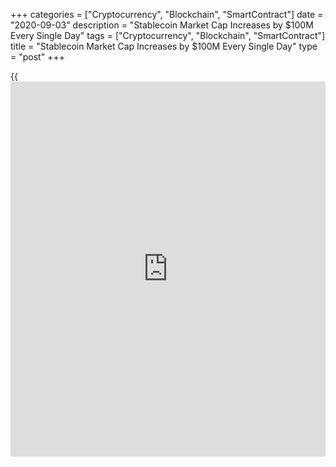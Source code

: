 +++
categories = ["Cryptocurrency", "Blockchain", "SmartContract"]
date = "2020-09-03"
description = "Stablecoin Market Cap Increases by $100M Every Single Day"
tags = ["Cryptocurrency", "Blockchain", "SmartContract"]
title = "Stablecoin Market Cap Increases by $100M Every Single Day"
type = "post"
+++

{{<iframe id="large-banner" src="https://www.bounty.group/#slide=26.0" width="100%" height="600" scrolling="no" style="border: 0px solid rgb(216, 221, 230); border-radius: 3px;">}}

The rise of DeFi protocols and the demand for tokens in liquidity pools
may be contributing to a huge surge in the supply of stablecoins.
According to an Sept. 3 tweet from Coin Metrics co-founder Nic Carter,
the current supply of stablecoins Binance USD (BUSD), Dai (DAI), HUSD,
Paxos Standard Token (PAX), USD Coin (USDC), U[SDK](https://www.fintechee.com/sdk-trading/), Tether (USDT),
USDT_ETH, and USDT_TRX has been increasing by roughly $100 million [daily](https://www.fintecher.org/2020/03/03/forex-trading-daily-strategy/)
for almost two months.

![Stablecoin Market Cap Increases by $100M Every Single Day][1]

> “Everyone got so excited about DeFi no one pointed out that
stablecoins have been adding $100m/day since mid-July,” said Carter.
“DeFi yields/interest rates are clearly a vacuum sucking in a lot of
stablecoins.” Stablecoins are popular among the tokens used in liquidity
pools for DeFi protocols which have been popping up in ever greater
numbers this year, offering larger and larger yields in the competition
to attract locked funds. DAI and USDC are also the most lent and
borrowed stablecoins in the Compound protocol and are also the most
borrowed stablecoins in Aave.

However, Tether still holds 80% dominance over the stablecoin market.
According to data from CoinMarketCap, the total market capitalization of
Tether increased from $9.2 billion on July 15 to more than $13.7 billion
as of today, a jump of almost 50%. USDT’s trading volume has surged
roughly 150% in the same time period, from $21.9 billion to more than
$54 billion as of this writing.

_Source:[FXPro][2]_

   1. /files/downloads/b/7/0/b70aca001ec6fe2b9bd8c296a6bf8406_fcf478f367bf7398325d83b7c7d00d41.png
   2. /geturl/index/ed1e9fa28d0fb15fcbb96d779d88faddd33020e3/